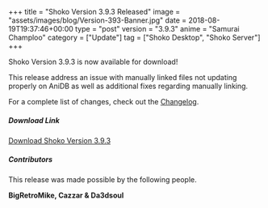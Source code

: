 +++
title = "Shoko Version 3.9.3 Released"
image = "assets/images/blog/Version-393-Banner.jpg"
date = 2018-08-19T19:37:46+00:00
type = "post"
version = "3.9.3"
anime = "Samurai Champloo"
category = ["Update"]
tag = ["Shoko Desktop", "Shoko Server"]
+++

Shoko Version 3.9.3 is now available for download!

This release address an issue with manually linked files not updating properly on AniDB as well as additional fixes regarding manually linking. 

For a complete list of changes, check out the [Changelog](https://docs.shokoanime.com/changelog.html).

##### Download Link

[Download Shoko Version 3.9.3](https://shokoanime.com/downloads/)

##### Contributors

This release was made possible by the following people.

**BigRetroMike, Cazzar & Da3dsoul**
